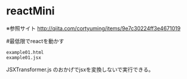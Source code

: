 # reactMini
※参照サイト http://qiita.com/cortyuming/items/9e7c30224ff3e4671019

#最低限でreactを動かす

    example01.html
    example01.jsx
JSXTransformer.js のおかげでjsxを変換しないで実行できる。
